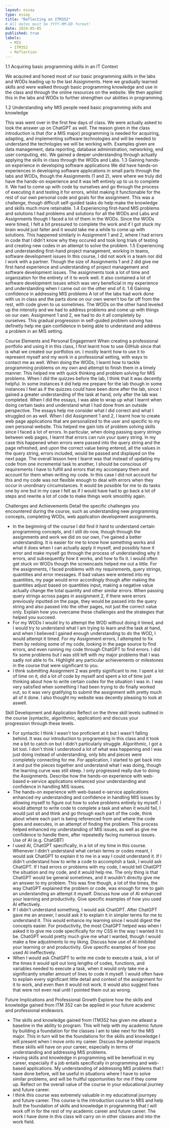 ```yaml
---
layout: essay
type: essay
title: "Reflecting on ITM352"
# All dates must be YYYY-MM-DD format!
date: 2024-05-05
published: true
labels:
  - MIS
  - ITM352
  - Reflection
---
```


1.1 Acquiring basic programming skills in an IT Context

  We acquired and honed most of our basic programming skills in the labs and WODs leading up to the last Assignments. Here we gradually learned skills and were walked through basic programming knowledge and use in the class and through the online resources on the website. We then applied this in the labs and WODs to further strengthen our abilities in programming. 
  
1.2 Understanding why MIS people need basic programming skills and knowledge

  This was went over in the first few days of class. We were actually asked to look the answer up on ChatGPT as well. The reason given in the class introduction is that (for a MIS major) programming is needed for acquiring, adapting, and implementing software technologies and will be needed to understand the technlogies we will be working with. Examples given are data management, data reporting, database administration, networking, end user computing, etc. We gained a deeper understanding through actually applying the skills in class through the WODs and Labs.
1.3 Gaining hands-on experience in developing software applications 
  We did have hands-on experiences in developing software applications in small parts through the labs and WODs, though the Assignments (1 and 2), were where we truly did have the hands-on experience and it was left entirely up to us to complete it. We had to come up with code by ourselves and go through the process of executing it and testing it for errors, whilst making it functionable for the rest of our own personal code and goals for the assignment. This was a challenge, though difficult self-guided tasks do help make the knowledge and skills much more retainable.
1.4 Experiencing first-hand MIS problems and solutions
  I had problems and solutions for all the WODs and Labs and Assignments though I faced a lot of them in the WODs. Since the WODs were timed, I felt a bit pressured to complete the work and if I got stuck my brain would just falter and it would take me a while to come up with solutions. This happened similarly in Assignment 1 and 2, where I had errors in code that I didn't know why they occured and took long trials of testing and creating new codes in an attempt to solve the problem.
1.5 Experiencing and understanding first-hand project management, working in teams, software development issues
  In this course, I did not work in a team nor did I work with a partner. Though the size of Assignments 1 and 2 did give me first hand experience and understanding of project management and software development issues. The assignments took a lot of time and organization for the entirety of it to work well. It also contained a lot of software development issues which was very beneficial in my experience and understanding when I came out on the other end of it.
1.6 Gaining confidence in addressing MIS problems
  A lot of the labs had work done with us in class and the parts done on our own weren't too far off from the rest, with code given to us sometimes. The WODs on the other hand leveled up the intensity and we had to address problems and come up with things on our own. Assignment 1 and 2, we had to do it all completely by ourselves. This gradual progression in self-guided problem solving has definetly help me gain confidence in being able to understand and address a problem in an MIS setting.
  
Course Elements and Personal Engagement
 When creating a professional portfolio and using it in this class, I first learnt how to use GitHub since that is what we created our portfolios on. I mostly learnt how to use it to represent myself and my work in a professional setting, with ways to contact me as well.
 When doing the WODs, I learnt how to tackle programming problems on my own and attempt to finish them in a timely manner. This helped me with quick thinking and problem solving for MIS problems.
  When I did the quizzes before the lab, I think that it was decently helpful. In some instances it did help me prepare for the lab though in some instances I feel as if the quizzes could have been done after the lab, since I gained a greater understanding of the task at hand, only after the lab was completed.
  When I did the essays, I was able to wrap up what I learnt when doing certain tasks and understand what I had done from an outside perspective. The essays help me consider what I did correct and what I struggled on as well.
  When I did Assignment 1 and 2, I learnt how to create web page applications that are personalized to the user and specific to my own personal website. This helped me gain lots of problem solving skills since I faced a lot of errors. In particular, when doing passing query strings between web pages, I learnt that errors can ruin your query string. In my case this happened when errors were passed into the query string and the page refreshed, and upon the correct value being entered, all the values in the query string, errors included, would be passed and displayed on the next page. The overall lesson here I learnt was that instead of updating my code from one incremental task to another, I should be conscious of requirements I have to fulfill and errors that my accompany them and account for them when writing my code. In this case I did not account for this and my code was not flexible enough to deal with errors when they occur in unordinary circumstances. It would be possible for me to do tasks one by one but in my case I felt as if I would have had to go back a lot of steps and rewrite a lot of code to make things work smoothly again.

Challenges and Achievements
Detail the specific challenges you encountered during the course, such as understanding new programming concepts, completing WODs, web application development assignments.
- In the beginning of the course I did find it hard to understand certain programming concepts, and I still do now, though through the assignments and work we did on our own, I've gained a better understanding. It is easier for me to know how something works and what it does when I can actually apply it myself, and possibly have it error and make myself go through the process of understanding why it errors, and subsequently how it works, and how to fix it. I would often get stuck on WODs though the screencasts helped me out a little. For the assignments, I faced problems with my requirements, query strings, quantities and error messages. If bad values were entered into my quantities, my page would error accordingly though after making the quantities adjust based on quantities input, making a negative value actually change the total quantity and other similar errors. When passing query strings across pages in assignment 2, if there were errors previously inputted on the page, they would be passed into the query string and also passed into the other pages, not just the correct value only.
Explain how you overcame these challenges and the strategies that helped you succeed.
- For my WODs I would try to attempt the WOD without doing it timed, and I would try to understand what I am trying to learn and the task at hand, and when I believed I gained enough understanding to do the WOD, I would attempt it timed. For my Assignment errors, I attempted to fix them by redoing some of my code, looking in the page source to find errors, and even running my code through ChatGPT to find errors. I did fix some problems but I was still left with my major problems that I was sadly not able to fix.
Highlight any particular achievements or milestones in the course that were significant to you.
- I think submitting Assignment 2 was pretty significant to me. I spent a lot of time on it, did a lot of code by myself and spent a lot of time just thinking about how to write certain codes for the situation I was in. I was very satisfied when something I had been trying to do finally worked out, so it was very gratifying to submit the assignment with pretty much all of it done. I also thought my website was decently pleasing to look at aswell.

Skill Development and Application
Reflect on the three skill levels outlined in the course (syntactic, algorithmic, application) and discuss your progression through these levels.
- For syntactic I think I wasn't too proficient at it but I wasn't falling behind. It was our introduction to programming in this class and it took me a bit to catch on but I didn't particularly struggle. Algorithmic, I got a bit lost. I don't think I understood a lot of what was happening and I was just doing instead of understanding, only bits and pieces were completely connecting for me. For application, I started to get back into it and put the pieces together and understand what I was doing, though the learning curve was still steep. I only progressed really due to doing the Assignments.
Describe how the hands-on experience with web-based e-service applications enhanced your understanding and confidence in handling MIS issues.
- The hands-on experience with web-based e-service applications enhanced my understanding and confidence in handling MIS issues by allowing myself to figure out how to solve problems entirely by myself. I would attempt to write code to complete a task and when it would fail, I would just sit and think and go through each part of the code, think about where each part is being referenced from and where the code goes and executes, in an attempt of finding the problem. This process helped enhanced my understanding of MIS issues, as well as give me confidence to handle them, after repeatedly facing numerous issues.
Use of AI (e.g. ChatGBT)
- I used AI, ChatGPT specifically, in a lot of my time in this course. Whenever I didn't understand what certain terms or codes meant, I would ask ChatGPT to explain it to me in a way I could understand it. If I didn't understand how to write a code to accomplish a task, I would ask ChatGPT. If I had errors or problems with my code, I would tell ChatGPT the situation and my code, and it would help me. The only thing is that ChatGPT would be general sometimes, and it wouldn't directly give me an answer to my problem. This was fine though, a lot of the times, the way ChatGPT explained the problem or code, was enough for me to gain an understanding an attempt it myself.
Discuss how use of AI enhanced your learning and productivity. Give specific examples of how you used AI effectively.
- If I didn't understand something, I would ask ChatGPT. After ChatGPT gave me an answer, I would ask it to explain it in simpler terms for me to understand it. This would enhance my learning since I would digest the concepts easier. For productivity, the most ChatGPT helped was when I asked it to give me code specifically for my CSS in the way I wanted it to be. ChatGPT would pretty much give me what I wanted, though I would make a few adjustments to my liking. 
Discuss how use of AI inhibited your learning or and productivity. Give specific examples of how you used AI ineffectively.
- When I would ask ChatGPT to write me code to execute a task, a lot of the times it would spit out long lengths of codes, functions, and variables needed to execute a task, when it would only take me a significantly smaller amount of lines to code it myself. I would often have to explain every significant little detail and context of the assignment for it to work, and even then it would not work. It would also suggest fixes that were not even real until I pointed them out as wrong.
  
Future Implications and Professional Growth
Explore how the skills and knowledge gained from ITM 352 can be applied in your future academic and professional endeavors.
- The skills and knowledge gained from ITM352 has given me atleast a baseline in the ability to program. This will help  with my academic future by building a foundation for the classes I am to take next for the MIS major. This in turn will be the foundations for the skills and knowledge I will present when I move onto my career.
Discuss the potential impacts these skills will have on your career, especially in terms of understanding and addressing MIS problems.
- Having skills and knowledge in programming will be beneficial in my career, especially if a job entails specifically in programming and web-based applications. My understanding of addressing MIS problems that I have done before, will be useful in situations where I have to solve similar problems, and will be fruitful opportunities for me if they come up.
Reflect on the overall value of the course in your educational journey and future career.
- I think this course was extremely valuable in my educational journyey and future career. This course is the introduction course to MIS and help built the foundation of skills and knowledge in programming that I will work off in for the rest of my academic career and future career. The work I have done in this class will carry on in other classes and into the work field.
